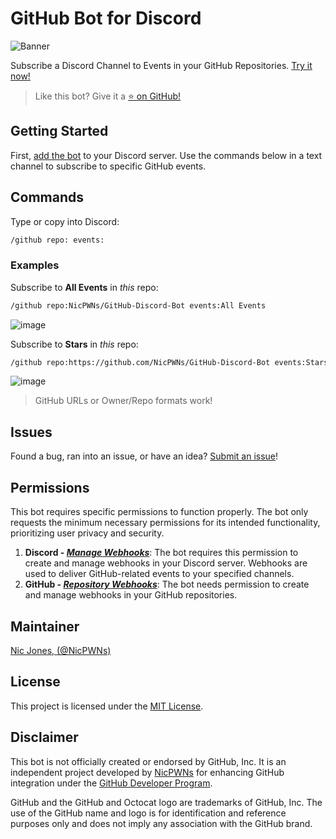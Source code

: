 # GitHub Bot for Discord

![Banner](https://github.com/NicPWNs/GitHub-Discord-Bot/assets/23003787/b3946732-a582-465f-baad-9e6bb8722bbe)

Subscribe a Discord Channel to Events in your GitHub Repositories. [Try it now!](https://discord.com/api/oauth2/authorize?client_id=1096576031093174334&permissions=536870912&scope=bot)

> Like this bot? Give it a [⭐ on GitHub!](https://github.com/NicPWNs/github-discord-bot)

## Getting Started

First, [add the bot](https://discord.com/api/oauth2/authorize?client_id=1096576031093174334&permissions=536870912&scope=bot) to your Discord server. Use the commands below in a text channel to subscribe to specific GitHub events.

## Commands

Type or copy into Discord:

```bash
/github repo: events:
```

### Examples

Subscribe to **All Events** in _this_ repo:

```bash
/github repo:NicPWNs/GitHub-Discord-Bot events:All Events
```

![image](https://github.com/NicPWNs/GitHub-Discord-Bot/assets/23003787/9a787c88-5717-40a5-adfb-034c064a5a0e)

Subscribe to **Stars** in _this_ repo:

```bash
/github repo:https://github.com/NicPWNs/GitHub-Discord-Bot events:Stars
```

![image](https://github.com/NicPWNs/GitHub-Discord-Bot/assets/23003787/4605785c-c0e3-457f-bfc2-4af92b0f4498)

> GitHub URLs or Owner/Repo formats work!

## Issues

Found a bug, ran into an issue, or have an idea? [Submit an issue](https://github.com/NicPWNs/GitHub-Discord-Bot/issues/new/choose)!

## Permissions

This bot requires specific permissions to function properly. The bot only requests the minimum necessary permissions for its intended functionality, prioritizing user privacy and security.

1. **Discord - [_Manage Webhooks_](https://discord.com/developers/docs/topics/permissions#permissions)**: The bot requires this permission to create and manage webhooks in your Discord server. Webhooks are used to deliver GitHub-related events to your specified channels.
2. **GitHub - [_Repository Webhooks_](https://docs.github.com/en/rest/authentication/permissions-required-for-github-apps#repository-permissions-for-webhooks)**: The bot needs permission to create and manage webhooks in your GitHub repositories.

## Maintainer

[Nic Jones, (@NicPWNs)](https://github.com/NicPWNs)

## License

This project is licensed under the [MIT License](./LICENSE).

## Disclaimer

This bot is not officially created or endorsed by GitHub, Inc. It is an independent project developed by [NicPWNs](https://github.com/NicPWNs) for enhancing GitHub integration under the [GitHub Developer Program](https://docs.github.com/en/get-started/exploring-integrations/github-developer-program).

GitHub and the GitHub and Octocat logo are trademarks of GitHub, Inc. The use of the GitHub name and logo is for identification and reference purposes only and does not imply any association with the GitHub brand.

